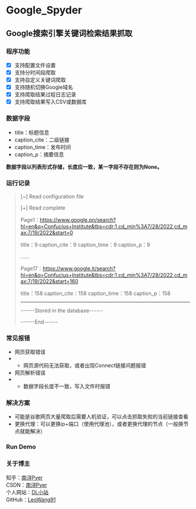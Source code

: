 # Google_Spyder

## Google搜索引擎关键词检索结果抓取 ##

### 程序功能 ###

- [x] 支持配置文件设置
- [x] 支持分时间段爬取
- [x] 支持自定义关键词爬取
- [x] 支持随机切换Google域名
- [x] 支持爬取结果过程日志记录
- [x] 支持爬取结果写入CSV或数据库

### 数据字段 ###

- title：标题信息
- caption_cite：二级链接
- caption_time：发布时间
- caption_p：摘要信息

**数据字段以列表形式存储，长度应一致，某一字段不存在则为None。**

### 运行记录 ###

> [~] Read configuration file
>
> [+] Read complete
> 
> Page1：https://www.google.pn/search?hl=en&q=Confucius+Institute&tbs=cdr:1,cd_min%3A7/28/2022,cd_max:7/19/2022&start=0
>
> title：9		caption_cite：9		caption_time：9		caption_p：9
>
> ......
> 
> Page17：https://www.google.it/search?hl=en&q=Confucius+Institute&tbs=cdr:1,cd_min%3A7/28/2022,cd_max:7/19/2022&start=160
> 
> title：158		caption_cite：158		caption_time：158		caption_p：158
> 
> -----------------------------------------------------------------------------------------------
> 
> ------Stored in the database------
> 
>------End------

### 常见报错 ###
- 网页获取错误
- - 网页源代码无法获取，或者出现Connect链接问题报错
- 网页解析错误
- - 数据字段长度不一致，写入文件时报错

### 解决方案 ###
- 可能是谷歌网页大量爬取后需要人机验证，可以点击抓取失败的当前链接查看
- 更换代理：可以更换ip+端口（使用代理池），或者更换代理的节点（一般换节点就能解决）

### Run Demo ###



### 关于博主 ###

知乎：[南浔Pyer](https://www.zhihu.com/people/mo-chen-42-54)<br/>
CSDN：[南浔Pyer](https://blog.csdn.net/qq_45538469)<br/>
个人网站：[DL小站](https://www.idalei.top/)<br/>
GitHub：[LeoWang91](https://github.com/LeoWang91)<br/>